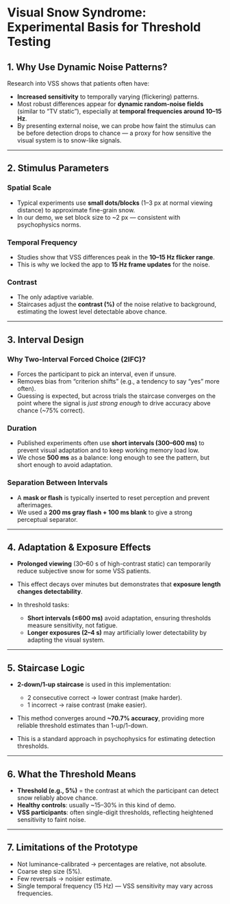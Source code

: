 # Visual Snow Syndrome: Experimental Basis for Threshold Testing

## 1. Why Use Dynamic Noise Patterns?

Research into VSS shows that patients often have:

* **Increased sensitivity** to temporally varying (flickering) patterns.
* Most robust differences appear for **dynamic random-noise fields** (similar to “TV static”), especially at **temporal frequencies around 10–15 Hz**.
* By presenting external noise, we can probe how faint the stimulus can be before detection drops to chance — a proxy for how sensitive the visual system is to snow-like signals.

---

## 2. Stimulus Parameters

### Spatial Scale

* Typical experiments use **small dots/blocks** (1–3 px at normal viewing distance) to approximate fine-grain snow.
* In our demo, we set block size to ~2 px — consistent with psychophysics norms.

### Temporal Frequency

* Studies show that VSS differences peak in the **10–15 Hz flicker range**.
* This is why we locked the app to **15 Hz frame updates** for the noise.

### Contrast

* The only adaptive variable.
* Staircases adjust the **contrast (%)** of the noise relative to background, estimating the lowest level detectable above chance.

---

## 3. Interval Design

### Why Two-Interval Forced Choice (2IFC)?

* Forces the participant to pick an interval, even if unsure.
* Removes bias from “criterion shifts” (e.g., a tendency to say “yes” more often).
* Guessing is expected, but across trials the staircase converges on the point where the signal is *just strong enough* to drive accuracy above chance (~75% correct).

### Duration

* Published experiments often use **short intervals (300–600 ms)** to prevent visual adaptation and to keep working memory load low.
* We chose **500 ms** as a balance: long enough to see the pattern, but short enough to avoid adaptation.

### Separation Between Intervals

* A **mask or flash** is typically inserted to reset perception and prevent afterimages.
* We used a **200 ms gray flash + 100 ms blank** to give a strong perceptual separator.

---

## 4. Adaptation & Exposure Effects

* **Prolonged viewing** (30–60 s of high-contrast static) can temporarily reduce subjective snow for some VSS patients.
* This effect decays over minutes but demonstrates that **exposure length changes detectability**.
* In threshold tasks:

  * **Short intervals (≤600 ms)** avoid adaptation, ensuring thresholds measure sensitivity, not fatigue.
  * **Longer exposures (2–4 s)** may artificially lower detectability by adapting the visual system.

---

## 5. Staircase Logic

* **2-down/1-up staircase** is used in this implementation:

  * 2 consecutive correct → lower contrast (make harder).
  * 1 incorrect → raise contrast (make easier).
* This method converges around **~70.7% accuracy**, providing more reliable threshold estimates than 1-up/1-down.
* This is a standard approach in psychophysics for estimating detection thresholds.

---

## 6. What the Threshold Means

* **Threshold (e.g., 5%)** = the contrast at which the participant can detect snow reliably above chance.
* **Healthy controls**: usually ~15–30% in this kind of demo.
* **VSS participants**: often single-digit thresholds, reflecting heightened sensitivity to faint noise.

---

## 7. Limitations of the Prototype

* Not luminance-calibrated → percentages are relative, not absolute.
* Coarse step size (5%).
* Few reversals → noisier estimate.
* Single temporal frequency (15 Hz) — VSS sensitivity may vary across frequencies.
